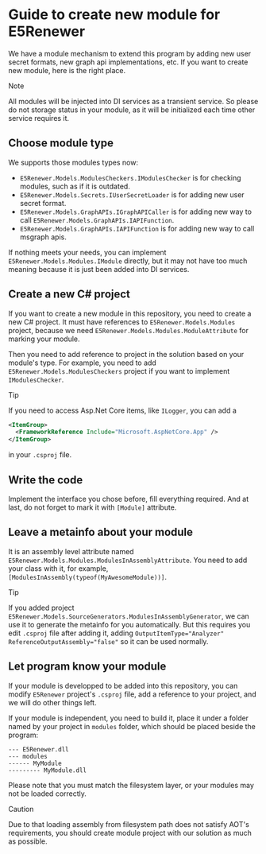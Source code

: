 # Guide to create new module for E5Renewer

We have a module mechanism to extend this program by adding new user secret formats, new graph api implementations, etc.
If you want to create new module, here is the right place.

> [!NOTE]
> All modules will be injected into DI services as a transient service.
> So please do not storage status in your module, as it will be initialized each time other service requires it.

## Choose module type

We supports those modules types now:
- `E5Renewer.Models.ModulesCheckers.IModulesChecker` is for checking modules, such as if it is outdated.
- `E5Renewer.Models.Secrets.IUserSecretLoader` is for adding new user secret format.
- `E5Renewer.Models.GraphAPIs.IGraphAPICaller` is for adding new way to call `E5Renewer.Models.GraphAPIs.IAPIFunction`.
- `E5Renewer.Models.GraphAPIs.IAPIFunction` is for adding new way to call msgraph apis.

If nothing meets your needs, you can implement `E5Renewer.Models.Modules.IModule` directly, 
but it may not have too much meaning because it is just been added into DI services.

## Create a new C# project

If you want to create a new module in this repository, you need to create a new C# project.
It must have references to `E5Renewer.Models.Modules` project, 
because we need `E5Renewer.Models.Modules.ModuleAttribute` for marking your module.

Then you need to add reference to project in the solution based on your module's type.
For example, you need to add `E5Renewer.Models.ModulesCheckers` project if you want to implement `IModulesChecker`.

> [!TIP]
> If you need to access Asp.Net Core items, like `ILogger`, you can add a
> ```xml
> <ItemGroup>
>   <FrameworkReference Include="Microsoft.AspNetCore.App" />
> </ItemGroup>
> ```
> in your `.csproj` file.

## Write the code

Implement the interface you chose before, fill everything required. 
And at last, do not forget to mark it with `[Module]` attribute.

## Leave a metainfo about your module

It is an assembly level attribute named `E5Renewer.Models.Modules.ModulesInAssemblyAttribute`.
You need to add your class with it, for example, `[ModulesInAssembly(typeof(MyAwesomeModule))]`.

> [!TIP]
> If you added project `E5Renewer.Models.SourceGenerators.ModulesInAssemblyGenerator`,
> we can use it to generate the metainfo for you automatically.
> But this requires you edit `.csproj` file after adding it, 
> adding `OutputItemType="Analyzer" ReferenceOutputAssembly="false"` so it can be used normally.

## Let program know your module

If your module is developped to be added into this repository, you can modify `E5Renewer` project's `.csproj` file,
add a reference to your project, and we will do other things left.

If your module is independent, you need to build it, place it under a folder named by your project in `modules` folder,
which should be placed beside the program:
```
--- E5Renewer.dll
--- modules
------ MyModule
--------- MyModule.dll
````
Please note that you must match the filesystem layer, or your modules may not be loaded correctly.

> [!CAUTION]
> Due to that loading assembly from filesystem path does not satisfy AOT's requirements, 
> you should create module project with our solution as much as possible.
